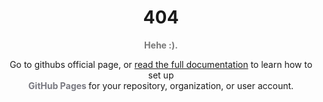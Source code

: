 <h1 align="center">404</h1>

<p align="center"><strong style="color: #787878">Hehe :).</strong></p>

<p align="center">
Go to githubs official page, or <a href="https://www.guthib.com">read the full documentation</a> to learn how to set up <br><strong style="color: #787880"> GitHub Pages </strong> for your repository, organization, or user account.
</p>
